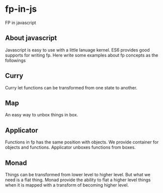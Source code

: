 # fp-in-js
FP in javascript

## About javascript 
Javascript is easy to use with a little lanuage kernel. ES6 provides good supports for writing fp. 
Here write some examples about fp concepts as the followings
## Curry
  Curry let functions can be transformed from one state to another.
## Map
  An easy way to unbox things in box.
## Applicator
  Functions in fp has the same position with objects. We provide container for objects and functions. Applicator unboxes functions from boxes. 
## Monad
  Things can be transformed from lower level to higher level. But what we need is a flat thing. Monad provide the ability to flat a higher level things \
  when it is mapped with a transform of becoming higher level.

